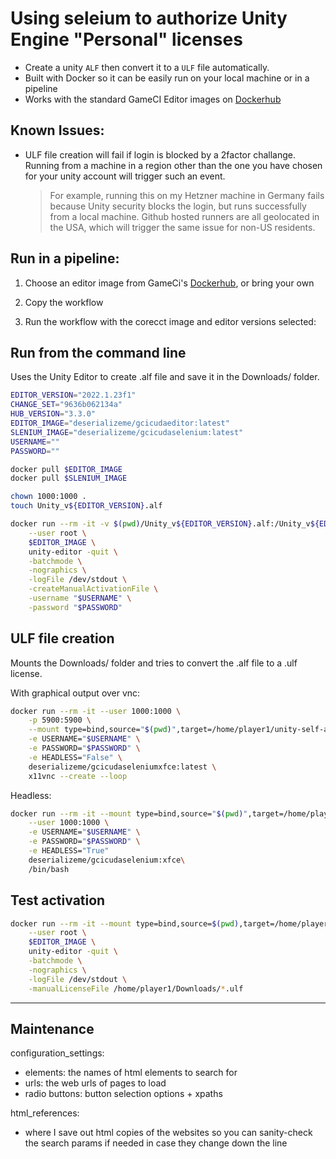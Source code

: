# Using seleium to authorize Unity Engine "Personal" licenses

- Create a unity `ALF` then convert it to a `ULF` file automatically. 
- Built with Docker so it can be easily run on your local machine or in a pipeline
- Works with the standard GameCI Editor images on [Dockerhub](https://hub.docker.com/r/unityci/editor/tags)


## Known Issues:
- ULF file creation will fail if login is blocked by a 2factor challange. Running from a machine in a region other than the one you have chosen for your unity account will trigger such an event. 

  > For example, running this on my Hetzner machine in Germany fails because Unity security blocks the login, but runs successfully from a local machine. Github hosted runners are all geolocated in the USA, which will trigger the same issue for non-US residents.

## Run in a pipeline:

1. Choose an editor image from GameCi's [Dockerhub](https://hub.docker.com/r/unityci/editor/tags), or bring your own

2. Copy the workflow

2. Run the workflow with the corecct image and editor versions selected:


## Run from the command line

Uses the Unity Editor to create .alf file and save it in the Downloads/ folder.

```bash
EDITOR_VERSION="2022.1.23f1"
CHANGE_SET="9636b062134a"
HUB_VERSION="3.3.0"
EDITOR_IMAGE="deserializeme/gcicudaeditor:latest"
SLENIUM_IMAGE="deserializeme/gcicudaselenium:latest"
USERNAME=""
PASSWORD=""

docker pull $EDITOR_IMAGE
docker pull $SLENIUM_IMAGE

chown 1000:1000 .
touch Unity_v${EDITOR_VERSION}.alf

docker run --rm -it -v $(pwd)/Unity_v${EDITOR_VERSION}.alf:/Unity_v${EDITOR_VERSION}.alf \
    --user root \
    $EDITOR_IMAGE \
    unity-editor -quit \
    -batchmode \
    -nographics \
    -logFile /dev/stdout \
    -createManualActivationFile \
    -username "$USERNAME" \
    -password "$PASSWORD"
```

## ULF file creation

Mounts the Downloads/ folder and tries to convert the .alf file to a .ulf license.

With graphical output over vnc:
```bash
docker run --rm -it --user 1000:1000 \
    -p 5900:5900 \
    --mount type=bind,source="$(pwd)",target=/home/player1/unity-self-auth/Downloads \
    -e USERNAME="$USERNAME" \
    -e PASSWORD="$PASSWORD" \
    -e HEADLESS="False" \
    deserializeme/gcicudaseleniumxfce:latest \
    x11vnc --create --loop
```

Headless:
```bash
docker run --rm -it --mount type=bind,source="$(pwd)",target=/home/player1/Downloads \
    --user 1000:1000 \
    -e USERNAME="$USERNAME" \
    -e PASSWORD="$PASSWORD" \
    -e HEADLESS="True" 
    deserializeme/gcicudaselenium:xfce\
    /bin/bash
```

## Test activation

```bash
docker run --rm -it --mount type=bind,source=$(pwd),target=/home/player1/Downloads \
    --user root \
    $EDITOR_IMAGE \
    unity-editor -quit \
    -batchmode \
    -nographics \
    -logFile /dev/stdout \
    -manualLicenseFile /home/player1/Downloads/*.ulf
```
____________________________________________________

## Maintenance

configuration_settings:

- elements: the names of html elements to search for
- urls: the web urls of pages to load
- radio buttons: button selection options + xpaths

html_references:

- where I save out html copies of the websites so you can sanity-check the search params if needed in case they change down the line


<!--  Link References -->
[Bitwarden CLI]: https://github.com/bitwarden/cli "check out bitwarden-cli on github"
[Github Secrets]: https://cli.github.com/manual/gh_secret "Use gh cli to set, list, and delete secrets"
[Gitlab Variables]: https://gitlab.com/gitlab-org/cli/-/tree/main/docs/source "Use the gitlab cli to add, remove, and list Gitlab Variables"
[Install the Bitwarden CLI]: https://bitwarden.com/help/cli/ "Visit the Bitwarden installation docs"
[Install the Gitlab CLI]: https://gitlab.com/gitlab-org/cli "Visit the Gitlab CLI docs"
[Install the Github CLI]: https://cli.github.com/ "Visit the Githubcli homepage"
